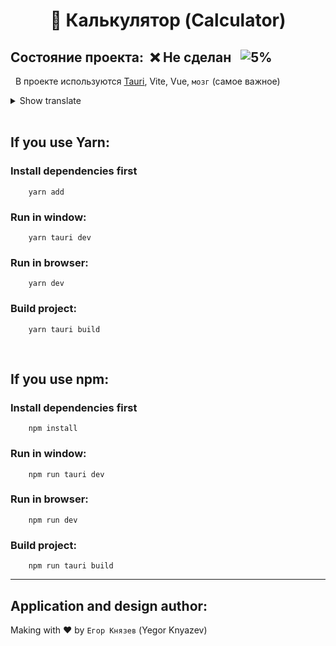 # <p align="center">:1234: **Калькулятор** (Calculator)</p>
## **Состояние проекта**:&nbsp; :x: Не сделан &nbsp;&nbsp;![5%](https://progress-bar.dev/5)
&nbsp;
В проекте используются [Tauri](https://tauri.app), Vite, Vue, `мозг` (самое важное)
&nbsp;
<details>
<summary>Show translate</summary>
The project uses Tauri, Vite, Vue, brain (most important)
</details>
&nbsp;
&nbsp;

## If you use Yarn:
### Install dependencies first
```
    yarn add
```
### Run in window:
```
    yarn tauri dev
```
### Run in browser:
```
    yarn dev
```
### Build project:
```
    yarn tauri build
```

&nbsp;

## If you use npm:
### Install dependencies first
```
    npm install
```
### Run in window:
```
    npm run tauri dev
```
### Run in browser:
```
    npm run dev
```
### Build project:
```
    npm run tauri build
```

----------

## Application and design author:
Making with :heart: by `Егор Князев` (Yegor Knyazev)
